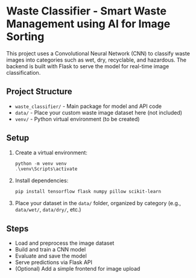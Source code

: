 # Waste Classifier - Smart Waste Management using AI for Image Sorting

This project uses a Convolutional Neural Network (CNN) to classify waste images into categories such as wet, dry, recyclable, and hazardous. The backend is built with Flask to serve the model for real-time image classification.

## Project Structure
- `waste_classifier/` - Main package for model and API code
- `data/` - Place your custom waste image dataset here (not included)
- `venv/` - Python virtual environment (to be created)

## Setup
1. Create a virtual environment:
   ```powershell
   python -m venv venv
   .\venv\Scripts\activate
   ```
2. Install dependencies:
   ```powershell
   pip install tensorflow flask numpy pillow scikit-learn
   ```
3. Place your dataset in the `data/` folder, organized by category (e.g., `data/wet/`, `data/dry/`, etc.)

## Steps
- Load and preprocess the image dataset
- Build and train a CNN model
- Evaluate and save the model
- Serve predictions via Flask API
- (Optional) Add a simple frontend for image upload
